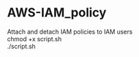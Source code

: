 # AWS-IAM_policy
Attach and detach IAM policies to IAM users</br>
chmod +x script.sh</br>
./script.sh          
